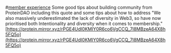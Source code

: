 #[member experience](/notes/archive/clarity/Tags/member%20experience.md) 
Some good tips about building community from ProteinDAO including this quote and some tips about how to address "We also massively underestimated the lack of diversity in Web3, so have now prioritised both Intentionality and diversity when it comes to membership." 
[https://protein.mirror.xyz/rPGE4UdI0KMIY0R6co6VgCCQ_7l8MBzeA64X8h5FQ5o](https://protein.mirror.xyz/rPGE4UdI0KMIY0R6co6VgCCQ_7l8MBzeA64X8h5FQ5o) 